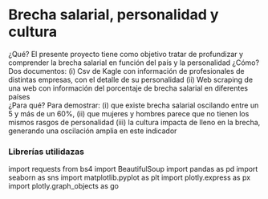 # Brecha salarial, personalidad y cultura
¿Qué? El presente proyecto tiene como objetivo tratar de profundizar y comprender la brecha salarial en función del país y la personalidad
¿Cómo? Dos documentos: (i) Csv de Kagle con información de profesionales de distintas empresas, con el detalle de su personalidad (ii) Web scraping de una web con información del porcentaje de brecha salarial en diferentes países   
¿Para qué? Para demostrar: (i) que existe brecha salarial oscilando entre un 5 y más de un 60%, (ii) que mujeres y hombres parece que no tienen los mismos rasgos de personalidad (iii) la cultura impacta de lleno en la brecha, generando una oscilación amplia en este indicador



### Librerías utilidazas
import requests
from bs4 import BeautifulSoup
import pandas as pd
import seaborn as sns
import matplotlib.pyplot as plt
import plotly.express as px
import plotly.graph_objects as go
